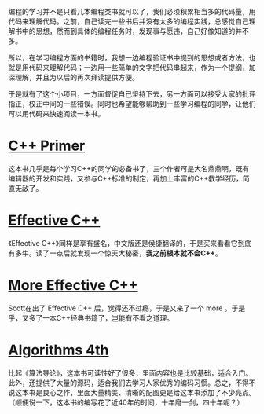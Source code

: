 编程的学习并不是只看几本编程类书就可以了，我们必须积累相当多的代码量，用代码来理解代码。之前，自己读完一些书后并没有太多的编程实践，总感觉自己理解书中的思想，然而到具体的编程任务时，发现事与愿违，自己好像知道的并不多。

所以，在学习编程方面的书籍时，我想一边编程验证书中提到的思想或者方法，也就是用代码来理解代码；一边用一些简单的文字把代码串起来，作为一个提纲，加深理解，并且为以后的再次拜读提供方便。

于是就有了这个小项目，一方面督促自己坚持下去，另一方面可以接受大家的批评指正，校正中间的一些错误。同时也希望能够帮助到一些学习编程的同学，让他们可以用代码来快速阅读一本书。

# [C++ Primer](C++_Primer/)

这本书几乎是每个学习C++的同学的必备书了，三个作者可是大名鼎鼎啊，既有编辑器的开发和实践，又参与C++标准的制定，再加上丰富的C++教学经历，简直无敌了。

# [Effective C++](Effective_C++/)

《Effective C++》同样是享有盛名，中文版还是侯捷翻译的，于是买来看看它到底有多牛。读了一点后就发现一个惊天大秘密，**我之前根本就不会C++**。 

# [More Effective C++](More_Effective_C++/)

Scott在出了 Effective C++ 后，觉得还不过瘾，于是又来了一个 more 。于是乎，又多了一本C++经典书籍了，岂能有不看之道理。

# [Algorithms 4th](Algorithms/)

比起《算法导论》，这本书可读性好了很多，里面内容也是比较基础，适合入门。此外，还提供了大量的源码，适合我们去学习人家优秀的编码习惯。总之，不得不说这本书是良心之作，里面大量精美、清晰的配图更是给这本书添加了不少亮点。（顺便说一下，这本书的编写花了近40年的时间，十年磨一剑，四十年呢？）


